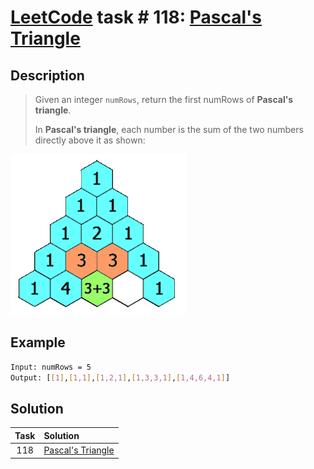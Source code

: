 # [LeetCode][leetcode] task # 118: [Pascal's Triangle][task]

Description
-----------

> Given an integer `numRows`,
> return the first numRows of **Pascal's triangle**.
> 
> In **Pascal's triangle**, each number is the sum
> of the two numbers directly above it as shown:

![triangle.png](image/triangle.png)

Example
-------

```sh
Input: numRows = 5
Output: [[1],[1,1],[1,2,1],[1,3,3,1],[1,4,6,4,1]]
```

Solution
--------

| Task | Solution |
|:----:| :------ |
| 118  | [Pascal's Triangle][solution] |


[leetcode]: <http://leetcode.com/>
[task]: <https://leetcode.com/problems/pascals-triangle/>
[solution]: <https://github.com/wellaxis/witalis-jkit/blob/main/module/tasks/src/main/java/com/witalis/jkit/tasks/core/task/leetcode/p118/option/Practice.java>
